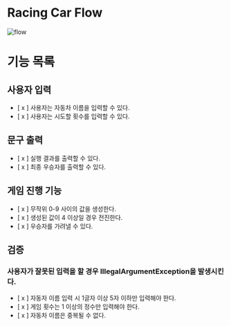 # Racing Car Flow
![flow](https://user-images.githubusercontent.com/115435784/278230435-f9237410-592c-48c1-aa0f-946c7d684ab3.jpeg)


# 기능 목록
## 사용자 입력
- [ x ] 사용자는 자동차 이름을 입력할 수 있다.
- [ x ] 사용자는 시도할 횟수를 입력할 수 있다.

## 문구 출력
- [ x ] 실행 결과를 출력할 수 있다.
- [ x ] 최종 우승자를 출력할 수 있다.

## 게임 진행 기능
- [ x ] 무작위 0-9 사이의 값을 생성한다.
- [ x ] 생성된 값이 4 이상일 경우 전진한다.
- [ x ] 우승자를 가려낼 수 있다.

## 검증
### 사용자가 잘못된 입력을 할 경우 IllegalArgumentException을 발생시킨다.
- [ x ] 자동자 이름 입력 시 1글자 이상 5자 이하만 입력해야 한다.
- [ x ] 게임 횟수는 1 이상의 정수만 입력해야 한다.
- [ x ] 자동차 이름은 중복될 수 없다.